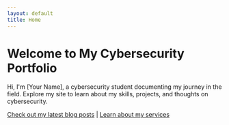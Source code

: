 ```yaml
---
layout: default
title: Home
---
```


# Welcome to My Cybersecurity Portfolio

Hi, I'm [Your Name], a cybersecurity student documenting my journey in the field. Explore my site to learn about my skills, projects, and thoughts on cybersecurity.

[Check out my latest blog posts](#) | [Learn about my services](#)